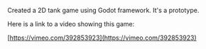 Created a 2D tank game using Godot framework. It's a prototype.

Here is a link to a video showing this game:

[https://vimeo.com/392853923](https://vimeo.com/392853923)
